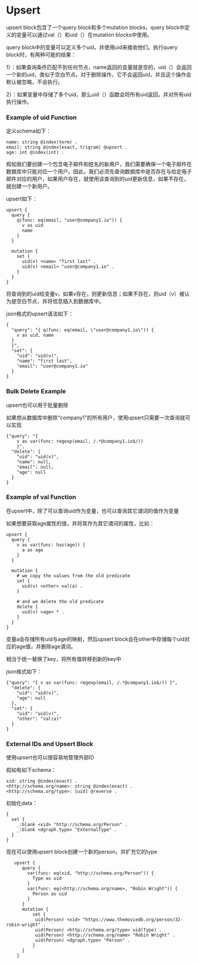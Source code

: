 # Upsert

upsert block包含了一个query block和多个mutation blocks，query block中定义的变量可以通过val（）和uid（）在mutation blocks中使用。

query block中的变量可以定义多个uid，并使用uid来接收他们。执行query block时，有两种可能的结果：

1）：如果查询条件匹配不到任何节点，name返回的变量就是空的，uid（）会返回一个新的uid，类似于空白节点。对于删除操作，它不会返回uid，并且这个操作会默认被忽略，不会执行。

2）：如果变量中存储了多个uid，那么uid（）函数会将所有uid返回，并对所有uid执行操作。

### Example of uid Function

定义schema如下：

```
name: string @index(term) .
email: string @index(exact, trigram) @upsert .
age: int @index(int) .
```

假如我们要创建一个包含电子邮件和姓名的新用户，我们需要确保一个电子邮件在数据库中只能对应一个用户。因此，我们必须先查询数据库中是否存在与给定电子邮件对应的用户，如果用户存在，就使用该查询到的uid更新信息，如果不存在，就创建一个新用户。

upsert如下：

```
upsert {
  query {
    q(func: eq(email, "user@company1.io")) {
      v as uid
      name
    }
  }

  mutation {
    set {
      uid(v) <name> "first last" .
      uid(v) <email> "user@company1.io" .
    }
  }
}
```

将查询到的uid给变量v，如果v存在，则更新信息；如果不存在，则uid（v）被认为是空白节点，并将信息插入到数据库中。

json格式的upsert语法如下：

```
{
  "query": "{ q(func: eq(email, \"user@company1.io\")) {
  	v as uid, name
  } 
  }",
  "set": {
    "uid": "uid(v)",
    "name": "first last",
    "email": "user@company1.io"
  }
}
```

### Bulk Delete Example

upsert也可以用于批量删除

如果想从数据库中删除“company1”的所有用户，使用upsert只需要一次查询就可以实现

```
{"query": "{ 
	v as var(func: regexp(email, /.*@company1.io$/)) 
	}",
  "delete": {
    "uid": "uid(v)",
    "name": null,
    "email": null,
    "age": null
  }
}
```

### Example of val Function

在upsert中，除了可以查询uid作为变量，也可以查询其它谓词的值作为变量

如果想要获取age属性的值，并将其作为其它谓词的属性，比如：

```
upsert {
  query {
    v as var(func: has(age)) {
      a as age
    }
  }

  mutation {
    # we copy the values from the old predicate
    set {
      uid(v) <other> val(a) .
    }

    # and we delete the old predicate
    delete {
      uid(v) <age> * .
    }
  }
}
```

变量a会存储所有uid与age的映射，然后upsert block会在other中存储每个uid对应的age值，并删除age谓词。

相当于统一替换了key，将所有值转移到新的key中

json格式如下：

```
{"query": "{ v as var(func: regexp(email, /.*@company1.io$/)) }",
  "delete": {
    "uid": "uid(v)",
    "age": null
  },
  "set": {
    "uid": "uid(v)",
    "other": "val(a)"
  }
}
```

### External IDs and Upsert Block

使用upsert也可以很容易地管理外部ID

假如有如下schema：

```
xid: string @index(exact) .
<http://schema.org/name>: string @index(exact) .
<http://schema.org/type>: [uid] @reverse .
```

初始化data：

```
{
  set {
    _:blank <xid> "http://schema.org/Person" .
    _:blank <dgraph.type> "ExternalType" .
  }
}
```

现在可以使用upsert block创建一个新的person，并扩充它的type

```
   upsert {
      query {
        var(func: eq(xid, "http://schema.org/Person")) {
          Type as uid
        }
        var(func: eq(<http://schema.org/name>, "Robin Wright")) {
          Person as uid
        }
      }
      mutation {
          set {
           uid(Person) <xid> "https://www.themoviedb.org/person/32-robin-wright" .
           uid(Person) <http://schema.org/type> uid(Type) .
           uid(Person) <http://schema.org/name> "Robin Wright" .
           uid(Person) <dgraph.type> "Person" .
          }
      }
    }
```

